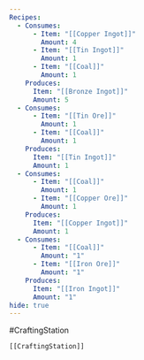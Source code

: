 ```yaml
---
Recipes:
  - Consumes:
      - Item: "[[Copper Ingot]]"
        Amount: 4
      - Item: "[[Tin Ingot]]"
        Amount: 1
      - Item: "[[Coal]]"
        Amount: 1
    Produces:
      Item: "[[Bronze Ingot]]"
      Amount: 5
  - Consumes:
      - Item: "[[Tin Ore]]"
        Amount: 1
      - Item: "[[Coal]]"
        Amount: 1
    Produces:
      Item: "[[Tin Ingot]]"
      Amount: 1
  - Consumes:
      - Item: "[[Coal]]"
        Amount: 1
      - Item: "[[Copper Ore]]"
        Amount: 1
    Produces:
      Item: "[[Copper Ingot]]"
      Amount: 1
  - Consumes:
      - Item: "[[Coal]]"
        Amount: "1"
      - Item: "[[Iron Ore]]"
        Amount: "1"
    Produces:
      Item: "[[Iron Ingot]]"
      Amount: "1"
hide: true
---
```

#CraftingStation
```meta-bind-embed
[[CraftingStation]]
```